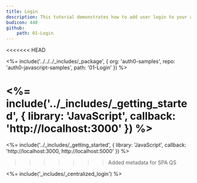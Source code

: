 ```yaml
---
title: Login
description: This tutorial demonstrates how to add user login to your application with Auth0
budicon: 448
github:
    path: 01-Login
---
```

<<<<<<< HEAD

<%= include('../../../_includes/_package', {
  org: 'auth0-samples',
  repo: 'auth0-javascript-samples',
  path: '01-Login'
}) %>

<%= include('../_includes/_getting_started', { library: 'JavaScript', callback: 'http://localhost:3000' }) %>
=======
<%= include('../_includes/_getting_started', { library: 'JavaScript', callback: 'http://localhost:3000, http://localhost:5000' }) %>
>>>>>>> Added metadata for SPA QS

<%= include('_includes/_centralized_login') %>
